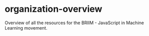 # organization-overview
Overview of all the resources for the BRIIM - JavaScript in Machine Learning movement.
